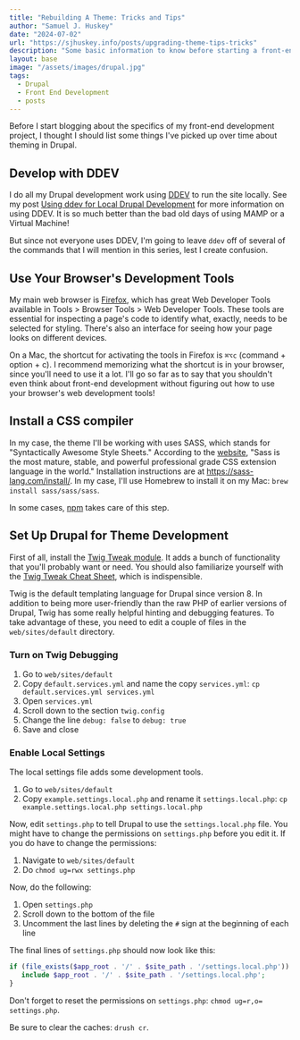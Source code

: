 ```yaml
---
title: "Rebuilding A Theme: Tricks and Tips"
author: "Samuel J. Huskey"
date: "2024-07-02"
url: "https://sjhuskey.info/posts/upgrading-theme-tips-tricks"
description: "Some basic information to know before starting a front-end development project in Drupal"
layout: base
image: "/assets/images/drupal.jpg"
tags:
  - Drupal
  - Front End Development
  - posts
---
```


Before I start blogging about the specifics of my front-end development project, I thought I should list some things I've picked up over time about theming in Drupal.

## Develop with DDEV

I do all my Drupal development work using [DDEV](https://ddev.com/) to run the site locally. See my post [Using ddev for Local Drupal Development](https://sjhuskey.info/posts/using-ddev-local-drupal/) for more information on using DDEV. It is so much better than the bad old days of using MAMP or a Virtual Machine!

But since not everyone uses DDEV, I'm going to leave `ddev` off of several of the commands that I will mention in this series, lest I create confusion.

## Use Your Browser's Development Tools

My main web browser is [Firefox](https://www.mozilla.org/en-US/firefox/new/), which has great Web Developer Tools available in Tools > Browser Tools > Web Developer Tools. These tools are essential for inspecting a page's code to identify what, exactly, needs to be selected for styling. There's also an interface for seeing how your page looks on different devices.

On a Mac, the shortcut for activating the tools in Firefox is `⌘⌥c` (command + option + c). I recommend memorizing what the shortcut is in your browser, since you'll need to use it a lot. I'll go so far as to say that you shouldn't even think about front-end development without figuring out how to use your browser's web development tools!

## Install a CSS compiler

In my case, the theme I'll be working with uses SASS, which stands for "Syntactically Awesome Style Sheets." According to the [website](https://sass-lang.com/), "Sass is the most mature, stable, and powerful professional grade CSS extension language in the world." Installation instructions are at <https://sass-lang.com/install/>. In my case, I'll use Homebrew to install it on my Mac: `brew install sass/sass/sass`.

In some cases, [npm](https://www.npmjs.com/) takes care of this step.

## Set Up Drupal for Theme Development

First of all, install the [Twig Tweak module](https://www.drupal.org/project/twig_tweak). It adds a bunch of functionality that you'll probably want or need. You should also familiarize yourself with the [Twig Tweak Cheat Sheet](https://git.drupalcode.org/project/twig_tweak/-/blob/3.x/docs/cheat-sheet.md), which is indispensible.

Twig is the default templating language for Drupal since version 8. In addition to being more user-friendly than the raw PHP of earlier versions of Drupal, Twig has some really helpful hinting and debugging features. To take advantage of these, you need to edit a couple of files in the `web/sites/default` directory.

### Turn on Twig Debugging

1. Go to `web/sites/default`
1. Copy `default.services.yml` and name the copy `services.yml`: `cp default.services.yml services.yml`
1. Open `services.yml`
1. Scroll down to the section `twig.config`
1. Change the line `debug: false` to `debug: true`
1. Save and close

### Enable Local Settings

The local settings file adds some development tools.

1. Go to `web/sites/default`
1. Copy `example.settings.local.php` and rename it `settings.local.php`: `cp example.settings.local.php settings.local.php`

Now, edit `settings.php` to tell Drupal to use the `settings.local.php` file. You might have to change the permissions on `settings.php` before you edit it. If you do have to change the permissions:

1. Navigate to `web/sites/default`
1. Do `chmod ug=rwx settings.php`

Now, do the following:

1. Open `settings.php`
1. Scroll down to the bottom of the file
1. Uncomment the last lines by deleting the `#` sign at the beginning of each line

The final lines of `settings.php` should now look like this:

```php
if (file_exists($app_root . '/' . $site_path . '/settings.local.php')) {
   include $app_root . '/' . $site_path . '/settings.local.php';
}
```

Don't forget to reset the permissions on `settings.php`: `chmod ug=r,o= settings.php`.

Be sure to clear the caches: `drush cr`.
